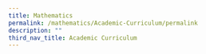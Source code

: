 ```yaml
---
title: Mathematics
permalink: /mathematics/Academic-Curriculum/permalink
description: ""
third_nav_title: Academic Curriculum
---
```

